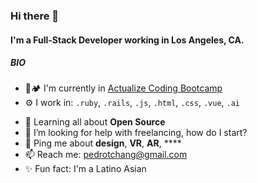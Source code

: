 ### Hi there 👋

#### I'm a Full-Stack Developer working in Los Angeles, CA.

<!-- ##### NOW

- ✨ Crafted last [Laracon Online](https://laracon.net) website;
- 🇵🇹 Planing the "Tuga-Co-Op";
- 🍑 What about this? -->

##### BIO

- 🥾🏕 I'm currently in [Actualize Coding Bootcamp](http://anyonecanlearntocode.com/)
- ⚙️ I work in: `.ruby`, `.rails`, `.js`, `.html`, `.css`, `.vue`, `.ai`
<!-- - 🌍 I'm mostly active within the ** Community** -->
<!-- - 💅 Designed: @pestphp, [NorthMeetsSouth.audio](https://www.northmeetssouth.audio), [ThenPing.me](https://thenping.me), [HappydDev.fm](https://www.happydev.fm), etc… -->
- 🌱 Learning all about **Open Source**
- 🤔 I’m looking for help with freelancing, how do I start?
- 💬 Ping me about **design**, **VR**, **AR**, ****
- 📫 Reach me: [pedrotchang@gmail.com](mailto:pedrotychang@gmail.com)
- ✨ Fun fact: I'm a Latino Asian




<!--
**pedrotchang/pedrotchang** is a ✨ _special_ ✨ repository because its `README.md` (this file) appears on your GitHub profile.

Here are some ideas to get you started:

- 🔭 I’m currently working on ...
- 🌱 I’m currently learning ...
- 👯 I’m looking to collaborate on ...
- 🤔 I’m looking for help with ...
- 💬 Ask me about ...
- 📫 How to reach me: ...
- 😄 Pronouns: ...
- ⚡ Fun fact: ...
-->
